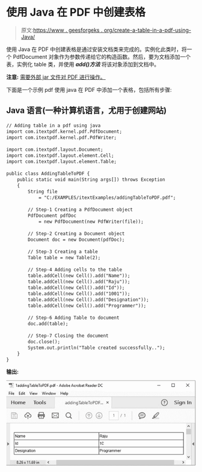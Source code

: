# 使用 Java 在 PDF 中创建表格

> 原文:[https://www . geesforgeks . org/create-a-table-in-a-pdf-using-Java/](https://www.geeksforgeeks.org/create-a-table-in-a-pdf-using-java/)

使用 Java 在 PDF 中创建表格是通过安装文档类来完成的。实例化此类时，将一个 PdfDocument 对象作为参数传递给它的构造函数。然后，要为文档添加一个表，实例化 table 类，并使用 ***add()方法*** 将该对象添加到文档中。

**注意:** [需要外部 jar 文件对 PDF 进行操作。](https://jar-download.com/?search_box=com.itextpdf.layout)

下面是一个示例 pdf 使用 java 在 PDF 中添加一个表格，包括所有步骤:

## Java 语言(一种计算机语言，尤用于创建网站)

```
// Adding table in a pdf using java
import com.itextpdf.kernel.pdf.PdfDocument;
import com.itextpdf.kernel.pdf.PdfWriter;

import com.itextpdf.layout.Document;
import com.itextpdf.layout.element.Cell;
import com.itextpdf.layout.element.Table;

public class AddingTableToPDF {
    public static void main(String args[]) throws Exception
    {
        String file
            = "C:/EXAMPLES/itextExamples/addingTableToPDF.pdf";

        // Step-1 Creating a PdfDocument object
        PdfDocument pdfDoc
            = new PdfDocument(new PdfWriter(file));

        // Step-2 Creating a Document object
        Document doc = new Document(pdfDoc);

        // Step-3 Creating a table
        Table table = new Table(2);

        // Step-4 Adding cells to the table
        table.addCell(new Cell().add("Name"));
        table.addCell(new Cell().add("Raju"));
        table.addCell(new Cell().add("Id"));
        table.addCell(new Cell().add("1001"));
        table.addCell(new Cell().add("Designation"));
        table.addCell(new Cell().add("Programmer"));

        // Step-6 Adding Table to document
        doc.add(table);

        // Step-7 Closing the document
        doc.close();
        System.out.println("Table created successfully..");
    }
}
```

**输出:**

![](img/a58e762391087957f34e8e65d09f27a3.png)